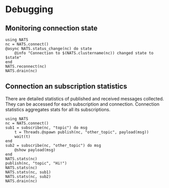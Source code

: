# Debugging

## Monitoring connection state

```@repl
using NATS
nc = NATS.connect()
@async NATS.status_change(nc) do state
    @info "Connection to $(NATS.clustername(nc)) changed state to $state"
end
NATS.reconnect(nc)
NATS.drain(nc)
```

## Connection an subscription statistics

There are detailed statistics of published and received messages collected.
They can be accessed for each subscription and connection. Connection statistics
aggregates stats for all its subscriptions.

```@repl
using NATS
nc = NATS.connect()
sub1 = subscribe(nc, "topic") do msg
    t = Threads.@spawn publish(nc, "other_topic", payload(msg))
    wait(t)    
end
sub2 = subscribe(nc, "other_topic") do msg
    @show payload(msg)
end
NATS.stats(nc)
publish(nc, "topic", "Hi!")
NATS.stats(nc)
NATS.stats(nc, sub1)
NATS.stats(nc, sub2)
NATS.drain(nc)
```
